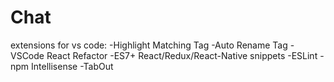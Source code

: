 # Chat
extensions for vs code: 
-Highlight Matching Tag
-Auto Rename Tag
-VSCode React Refactor
-ES7+ React/Redux/React-Native snippets
-ESLint
-npm Intellisense
-TabOut